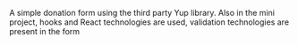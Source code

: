 A simple donation form using the third party Yup library. 
Also in the mini project, hooks and React technologies are used, validation technologies are present in the form
